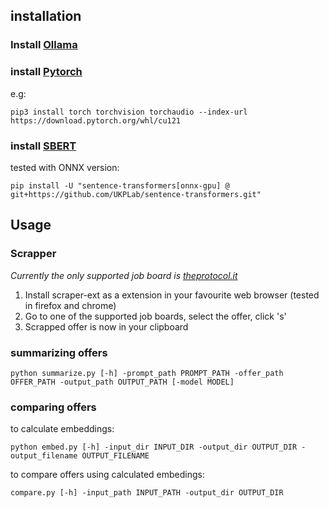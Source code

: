 ## installation

### Install [Ollama](https://ollama.com/)
### install [Pytorch](https://pytorch.org/get-started/locally/)

e.g: 
```
pip3 install torch torchvision torchaudio --index-url https://download.pytorch.org/whl/cu121
```

### install [SBERT](https://sbert.net/)

tested with ONNX version:

```
pip install -U "sentence-transformers[onnx-gpu] @ git+https://github.com/UKPLab/sentence-transformers.git"
```

## Usage

### Scrapper

*Currently the only supported job board is [theprotocol.it](https://theprotocol.it/)*
1. Install scraper-ext as a extension in your favourite web browser (tested in firefox and chrome)
2. Go to one of the supported job boards, select the offer, click 's'
3. Scrapped offer is now in your clipboard


### summarizing offers

```
python summarize.py [-h] -prompt_path PROMPT_PATH -offer_path OFFER_PATH -output_path OUTPUT_PATH [-model MODEL]
```

### comparing offers

to calculate embeddings:

```
python embed.py [-h] -input_dir INPUT_DIR -output_dir OUTPUT_DIR -output_filename OUTPUT_FILENAME
```

to compare offers using calculated embedings:
```
compare.py [-h] -input_path INPUT_PATH -output_dir OUTPUT_DIR
```